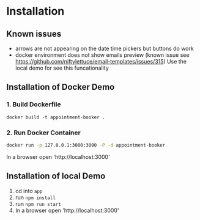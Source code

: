 # Installation

## Known issues

* arrows are not appearing on the date time pickers but buttons do work
* docker environment does not show emails preview (known issue see https://github.com/niftylettuce/email-templates/issues/315) Use the local demo for see this funcationality

## Installation of Docker Demo

### 1. Build Dockerfile

`docker build -t appointment-booker .`

### 2. Run Docker Container

```bash
docker run -p 127.0.0.1:3000:3000 -P -d appointment-booker
```

In a browser open 'http://localhost:3000'

## Installation of local Demo

1. cd into `app`
2. run `npm install`
3. run `npm run start`
4. In a browser open 'http://localhost:3000'
